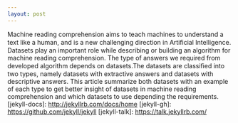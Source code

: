 ```yaml
---
layout: post
---
```

Machine reading comprehension aims to teach machines to understand a text like a human, and is a new challenging direction in Artiﬁcial Intelligence. Datasets play an important role while describing or building an algorithm for machine reading comprehension. The type of answers we required from developed algorithm depends on datasets.The datasets are classiﬁed into two types, namely datasets with extractive answers and datasets with descriptive answers. This article summarize both datasets with an example of each type to get better insight of datasets in machine reading comprehension and which datasets to use depending the requirements.
[jekyll-docs]: http://jekyllrb.com/docs/home
[jekyll-gh]:   https://github.com/jekyll/jekyll
[jekyll-talk]: https://talk.jekyllrb.com/
